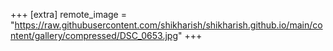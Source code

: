 +++
[extra]
remote_image = "https://raw.githubusercontent.com/shikharish/shikharish.github.io/main/content/gallery/compressed/DSC_0653.jpg"
+++
